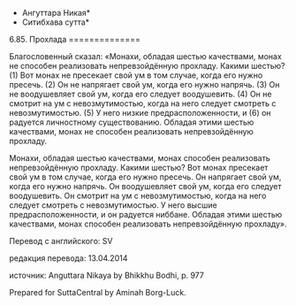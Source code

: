* Ангуттара Никая*
* Ситибхава сутта*

6\.85\. Прохлада
\=\=\=\=\=\=\=\=\=\=\=\=\=\=

Благословенный сказал: «Монахи, обладая шестью качествами, монах не способен реализовать непревзойдённую прохладу\. Какими шестью? \(1\) Вот монах не пресекает свой ум в том случае, когда его нужно пресечь\. \(2\) Он не напрягает свой ум, когда его нужно напрячь\. \(3\) Он не воодушевляет свой ум, когда его следует воодушевить\. \(4\) Он не смотрит на ум с невозмутимостью, когда на него следует смотреть с невозмутимостью\. \(5\) У него низкие предрасположенности, и \(6\) он радуется личностному существованию\. Обладая этими шестью качествами, монах не способен реализовать непревзойдённую прохладу\.

Монахи, обладая шестью качествами, монах способен реализовать непревзойдённую прохладу\. Какими шестью? Вот монах пресекает свой ум в том случае, когда его нужно пресечь\. Он напрягает свой ум, когда его нужно напрячь\. Он воодушевляет свой ум, когда его следует воодушевить\. Он смотрит на ум с невозмутимостью, когда на него следует смотреть с невозмутимостью\. У него высшие предрасположенности, и он радуется ниббане\. Обладая этими шестью качествами, монах способен реализовать непревзойдённую прохладу»\.

Перевод с английского: SV

редакция перевода: 13\.04\.2014

источник: Anguttara Nikaya by Bhikkhu Bodhi, p\. 977

Prepared for SuttaCentral by Aminah Borg\-Luck\.